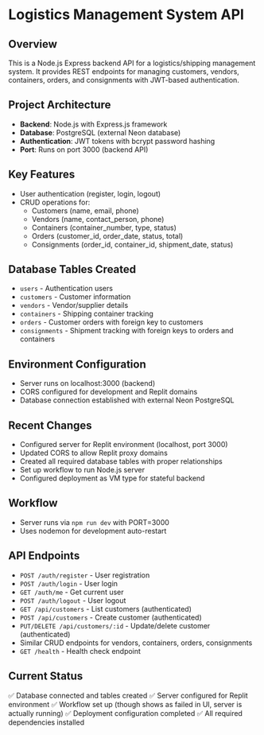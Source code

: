 # Logistics Management System API

## Overview
This is a Node.js Express backend API for a logistics/shipping management system. It provides REST endpoints for managing customers, vendors, containers, orders, and consignments with JWT-based authentication.

## Project Architecture
- **Backend**: Node.js with Express.js framework
- **Database**: PostgreSQL (external Neon database)
- **Authentication**: JWT tokens with bcrypt password hashing
- **Port**: Runs on port 3000 (backend API)

## Key Features
- User authentication (register, login, logout)
- CRUD operations for:
  - Customers (name, email, phone)
  - Vendors (name, contact_person, phone)
  - Containers (container_number, type, status)
  - Orders (customer_id, order_date, status, total)
  - Consignments (order_id, container_id, shipment_date, status)

## Database Tables Created
- `users` - Authentication users
- `customers` - Customer information
- `vendors` - Vendor/supplier details
- `containers` - Shipping container tracking
- `orders` - Customer orders with foreign key to customers
- `consignments` - Shipment tracking with foreign keys to orders and containers

## Environment Configuration
- Server runs on localhost:3000 (backend)
- CORS configured for development and Replit domains
- Database connection established with external Neon PostgreSQL

## Recent Changes
- Configured server for Replit environment (localhost, port 3000)
- Updated CORS to allow Replit proxy domains
- Created all required database tables with proper relationships
- Set up workflow to run Node.js server
- Configured deployment as VM type for stateful backend

## Workflow
- Server runs via `npm run dev` with PORT=3000
- Uses nodemon for development auto-restart

## API Endpoints
- `POST /auth/register` - User registration
- `POST /auth/login` - User login
- `GET /auth/me` - Get current user
- `POST /auth/logout` - User logout
- `GET /api/customers` - List customers (authenticated)
- `POST /api/customers` - Create customer (authenticated)
- `PUT/DELETE /api/customers/:id` - Update/delete customer (authenticated)
- Similar CRUD endpoints for vendors, containers, orders, consignments
- `GET /health` - Health check endpoint

## Current Status
✅ Database connected and tables created
✅ Server configured for Replit environment
✅ Workflow set up (though shows as failed in UI, server is actually running)
✅ Deployment configuration completed
✅ All required dependencies installed